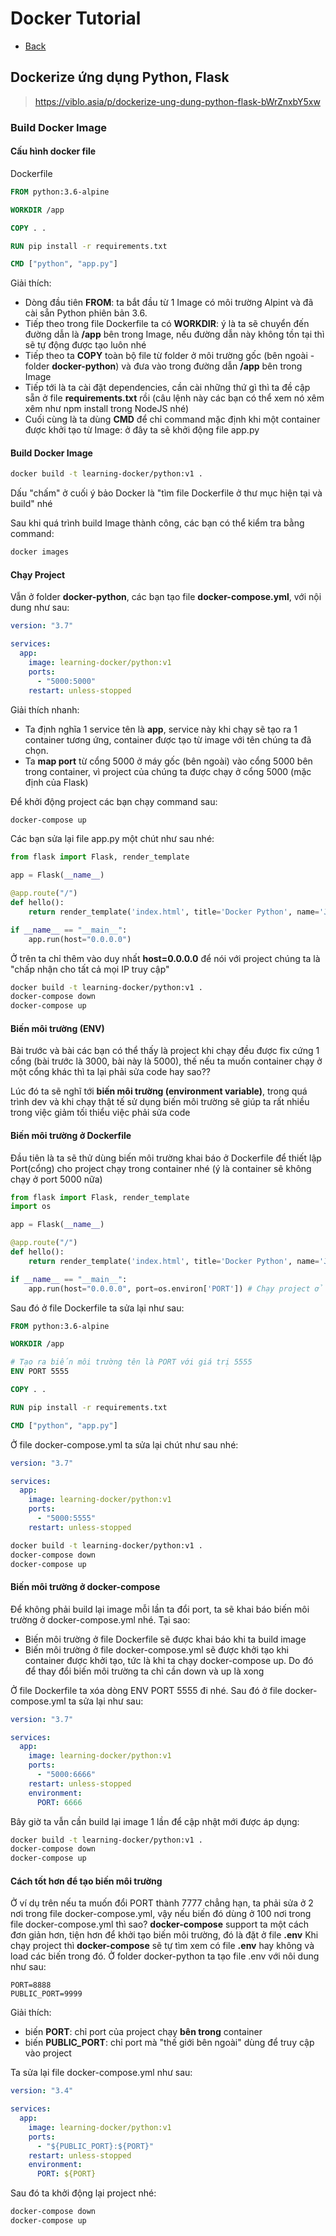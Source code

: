 <!-- @format -->

# Docker Tutorial

- [Back](../README.md)

## Dockerize ứng dụng Python, Flask

> https://viblo.asia/p/dockerize-ung-dung-python-flask-bWrZnxbY5xw

### Build Docker Image

#### Cấu hình docker file

Dockerfile

```dockerfile
FROM python:3.6-alpine

WORKDIR /app

COPY . .

RUN pip install -r requirements.txt

CMD ["python", "app.py"]
```

Giải thích:

- Dòng đầu tiên **FROM**: ta bắt đầu từ 1 Image có môi trường Alpint và đã cài sẵn Python phiên bản 3.6.
- Tiếp theo trong file Dockerfile ta có **WORKDIR**: ý là ta sẽ chuyển đến đường dẫn là **/app** bên trong Image, nếu đường dẫn này không tồn tại thì sẽ tự động được tạo luôn nhé
- Tiếp theo ta **COPY** toàn bộ file từ folder ở môi trường gốc (bên ngoài - folder **docker-python**) và đưa vào trong đường dẫn **/app** bên trong Image
- Tiếp tới là ta cài đặt dependencies, cần cài những thứ gì thì ta đề cập sẵn ở file **requirements.txt** rồi (câu lệnh này các bạn có thể xem nó xêm xêm như npm install trong NodeJS nhé)
- Cuối cùng là ta dùng **CMD** để chỉ command mặc định khi một container được khởi tạo từ Image: ở đây ta sẽ khởi động file app.py

#### Build Docker Image

```bash
docker build -t learning-docker/python:v1 .
```

Dấu "chấm" ở cuối ý bảo Docker là "tìm file Dockerfile ở thư mục hiện tại và build" nhé

Sau khi quá trình build Image thành công, các bạn có thể kiểm tra bằng command:

```bash
docker images
```

#### Chạy Project

Vẫn ở folder **docker-python**, các bạn tạo file **docker-compose.yml**, với nội dung như sau:

```yml
version: "3.7"

services:
  app:
    image: learning-docker/python:v1
    ports:
      - "5000:5000"
    restart: unless-stopped
```

Giải thích nhanh:

- Ta định nghĩa 1 service tên là **app**, service này khi chạy sẽ tạo ra 1 container tương ứng, container được tạo từ image với tên chúng ta đã chọn.
- Ta **map port** từ cổng 5000 ở máy gốc (bên ngoài) vào cổng 5000 bên trong container, vì project của chúng ta được chạy ở cổng 5000 (mặc định của Flask)

Để khởi động project các bạn chạy command sau:

```bash
docker-compose up
```

Các bạn sửa lại file app.py một chút như sau nhé:

```py
from flask import Flask, render_template

app = Flask(__name__)

@app.route("/")
def hello():
    return render_template('index.html', title='Docker Python', name='James')

if __name__ == "__main__":
    app.run(host="0.0.0.0")
```

Ở trên ta chỉ thêm vào duy nhất **host=0.0.0.0** để nói với project chúng ta là "chấp nhận cho tất cả mọi IP truy cập"

```bash
docker build -t learning-docker/python:v1 .
docker-compose down
docker-compose up
```

#### Biến môi trường (ENV)

Bài trước và bài các bạn có thể thấy là project khi chạy đều được fix cứng 1 cổng (bài trước là 3000, bài này là 5000), thế nếu ta muốn container chạy ở một cổng khác thì ta lại phải sửa code hay sao??

Lúc đó ta sẽ nghĩ tới **biến môi trường (environment variable)**, trong quá trình dev và khi chạy thật tế sử dụng biến môi trường sẽ giúp ta rất nhiều trong việc giảm tối thiểu việc phải sửa code

#### Biến môi trường ở Dockerfile

Đầu tiên là ta sẽ thử dùng biến môi trường khai báo ở Dockerfile để thiết lập Port(cổng) cho project chạy trong container nhé (ý là container sẽ không chạy ở port 5000 nữa)

```py
from flask import Flask, render_template
import os

app = Flask(__name__)

@app.route("/")
def hello():
    return render_template('index.html', title='Docker Python', name='James')

if __name__ == "__main__":
    app.run(host="0.0.0.0", port=os.environ['PORT']) # Chạy project ở PORT nhận vào từ biến môi trường
```

Sau đó ở file Dockerfile ta sửa lại như sau:

```dockerfile
FROM python:3.6-alpine

WORKDIR /app

# Tạo ra biến môi trường tên là PORT với giá trị 5555
ENV PORT 5555

COPY . .

RUN pip install -r requirements.txt

CMD ["python", "app.py"]
```

Ở file docker-compose.yml ta sửa lại chút như sau nhé:

```yml
version: "3.7"

services:
  app:
    image: learning-docker/python:v1
    ports:
      - "5000:5555"
    restart: unless-stopped
```

```bash
docker build -t learning-docker/python:v1 .
docker-compose down
docker-compose up
```

#### Biến môi trường ở docker-compose

Để không phải build lại image mỗi lần ta đổi port, ta sẽ khai báo biến môi trường ở docker-compose.yml nhé. Tại sao:

- Biến môi trường ở file Dockerfile sẽ được khai báo khi ta build image
- Biến môi trường ở file docker-compose.yml sẽ được khởi tạo khi container được khởi tạo, tức là khi ta chạy docker-compose up. Do đó để thay đổi biến môi trường ta chỉ cần down và up là xong

Ở file Dockerfile ta xóa dòng ENV PORT 5555 đi nhé.
Sau đó ở file docker-compose.yml ta sửa lại như sau:

```yml
version: "3.7"

services:
  app:
    image: learning-docker/python:v1
    ports:
      - "5000:6666"
    restart: unless-stopped
    environment:
      PORT: 6666
```

Bây giờ ta vẫn cần build lại image 1 lần để cập nhật mới được áp dụng:

```bash
docker build -t learning-docker/python:v1 .
docker-compose down
docker-compose up
```

#### Cách tốt hơn để tạo biến môi trường

Ở ví dụ trên nếu ta muốn đổi PORT thành 7777 chẳng hạn, ta phải sửa ở 2 nơi trong file docker-compose.yml, vậy nếu biến đó dùng ở 100 nơi trong file docker-compose.yml thì sao?
**docker-compose** support ta một cách đơn giản hơn, tiện hơn để khởi tạo biến môi trường, đó là đặt ở file **.env**
Khi chạy project thì **docker-compose** sẽ tự tìm xem có file **.env** hay không và load các biến trong đó.
Ở folder docker-python ta tạo file .env với nôi dung như sau:

```.env
PORT=8888
PUBLIC_PORT=9999
```

Giải thích:

- biến **PORT**: chỉ port của project chạy **bên trong** container
- biến **PUBLIC_PORT**: chỉ port mà "thế giới bên ngoài" dùng để truy cập vào project

Ta sửa lại file docker-compose.yml như sau:

```yml
version: "3.4"

services:
  app:
    image: learning-docker/python:v1
    ports:
      - "${PUBLIC_PORT}:${PORT}"
    restart: unless-stopped
    environment:
      PORT: ${PORT}
```

Sau đó ta khởi động lại project nhé:

```bash
docker-compose down
docker-compose up
```
